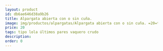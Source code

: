 ```yaml
---
layout: product
id: db6ae646d38a9b26
title: Alpargata abierta con o sin cuña. 
image: img/productos/alpargatas/Alpargata abierta con o sin cuña. =20=tipo lola últimos pares vaquero crudo.webp
price: 20
tags: tipo lola últimos pares vaquero crudo
description: 
order: 0
---
```

